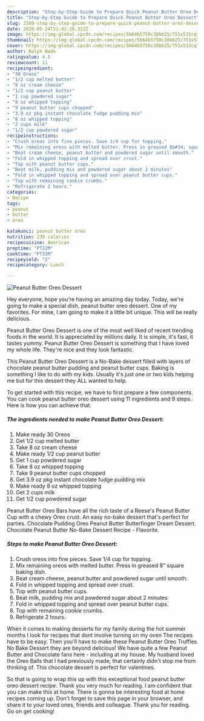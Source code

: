 ```yaml
---
description: "Step-by-Step Guide to Prepare Quick Peanut Butter Oreo Dessert"
title: "Step-by-Step Guide to Prepare Quick Peanut Butter Oreo Dessert"
slug: 2260-step-by-step-guide-to-prepare-quick-peanut-butter-oreo-dessert
date: 2020-05-24T21:42:26.322Z
image: https://img-global.cpcdn.com/recipes/5b64b5750c38bb25/751x532cq70/peanut-butter-oreo-dessert-recipe-main-photo.jpg
thumbnail: https://img-global.cpcdn.com/recipes/5b64b5750c38bb25/751x532cq70/peanut-butter-oreo-dessert-recipe-main-photo.jpg
cover: https://img-global.cpcdn.com/recipes/5b64b5750c38bb25/751x532cq70/peanut-butter-oreo-dessert-recipe-main-photo.jpg
author: Ralph Wade
ratingvalue: 4.5
reviewcount: 11
recipeingredient:
- "30 Oreos"
- "1/2 cup melted butter"
- "8 oz cream cheese"
- "1/2 cup peanut butter"
- "1 cup powdered sugar"
- "8 oz whipped topping"
- "9 peanut butter cups chopped"
- "3.9 oz pkg instant chocolate fudge pudding mix"
- "8 oz whipped topping"
- "2 cups milk"
- "1/2 cup powdered sugar"
recipeinstructions:
- "Crush oreos into fine pieces. Save 1/4 cup for topping."
- "Mix remaining oreos with melted butter. Press in greased 8&#34; square baking dish."
- "Beat cream cheese, peanut butter and powdered sugar until smooth."
- "Fold in whipped topping and spread over crust."
- "Top with peanut butter cups."
- "Beat milk, pudding mix and powdered sugar about 2 minutes"
- "Fold in whipped topping and spread over peanut butter cups."
- "Top with remaining cookie crumbs."
- "Refrigerate 2 hours."
categories:
- Recipe
tags:
- peanut
- butter
- oreo

katakunci: peanut butter oreo 
nutrition: 239 calories
recipecuisine: American
preptime: "PT22M"
cooktime: "PT33M"
recipeyield: "2"
recipecategory: Lunch

---
```



![Peanut Butter Oreo Dessert](https://img-global.cpcdn.com/recipes/5b64b5750c38bb25/751x532cq70/peanut-butter-oreo-dessert-recipe-main-photo.jpg)

Hey everyone, hope you're having an amazing day today. Today, we're going to make a special dish, peanut butter oreo dessert. One of my favorites. For mine, I am going to make it a little bit unique. This will be really delicious.

Peanut Butter Oreo Dessert is one of the most well liked of recent trending foods in the world. It is appreciated by millions daily. It is simple, it's fast, it tastes yummy. Peanut Butter Oreo Dessert is something that I have loved my whole life. They're nice and they look fantastic.

This Peanut Butter Oreo Dessert is a No-Bake dessert filled with layers of chocolate peanut butter pudding and peanut butter cups. Baking is something I like to do with my kids. Usually it&#39;s just one or two kids helping me but for this dessert they ALL wanted to help.


To get started with this recipe, we have to first prepare a few components. You can cook peanut butter oreo dessert using 11 ingredients and 9 steps. Here is how you can achieve that.

<!--inarticleads1-->

##### The ingredients needed to make Peanut Butter Oreo Dessert:

1. Make ready 30 Oreos
1. Get 1/2 cup melted butter
1. Take 8 oz cream cheese
1. Make ready 1/2 cup peanut butter
1. Get 1 cup powdered sugar
1. Take 8 oz whipped topping
1. Take 9 peanut butter cups chopped
1. Get 3.9 oz pkg instant chocolate fudge pudding mix
1. Make ready 8 oz whipped topping
1. Get 2 cups milk
1. Get 1/2 cup powdered sugar


Peanut Butter Oreo Bars have all the rich taste of a Reese&#39;s Peanut Butter Cup with a chewy Oreo crust. An easy no-bake dessert that&#39;s perfect for parties. Chocolate Pudding Oreo Peanut Butter Butterfinger Dream Dessert. Chocolate Peanut Butter No-Bake Dessert Recipe - Flavorite. 

<!--inarticleads2-->

##### Steps to make Peanut Butter Oreo Dessert:

1. Crush oreos into fine pieces. Save 1/4 cup for topping.
1. Mix remaining oreos with melted butter. Press in greased 8&#34; square baking dish.
1. Beat cream cheese, peanut butter and powdered sugar until smooth.
1. Fold in whipped topping and spread over crust.
1. Top with peanut butter cups.
1. Beat milk, pudding mix and powdered sugar about 2 minutes
1. Fold in whipped topping and spread over peanut butter cups.
1. Top with remaining cookie crumbs.
1. Refrigerate 2 hours.


When it comes to making desserts for my family during the hot summer months I look for recipes that dont involve turning on my oven The recipes have to be easy. Then you&#39;ll have to make these Peanut Butter Oreo Truffles No Bake Dessert they are beyond delicious! We have quite a few Peanut Butter and Chocolate fans here - including at my house. My husband loved the Oreo Balls that I had previously made, that certainly didn&#39;t stop me from thinking of. This chocolate dessert is perfect for valentines. 

So that is going to wrap this up with this exceptional food peanut butter oreo dessert recipe. Thank you very much for reading. I am confident that you can make this at home. There is gonna be interesting food at home recipes coming up. Don't forget to save this page in your browser, and share it to your loved ones, friends and colleague. Thank you for reading. Go on get cooking!
